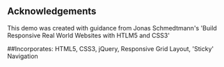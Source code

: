 ## Acknowledgements
This demo was created with guidance from Jonas Schmedtmann's 'Build Responsive Real World Websites with HTLM5 and CSS3'

##Incorporates:
HTML5, CSS3, jQuery, Responsive Grid Layout, 'Sticky' Navigation
